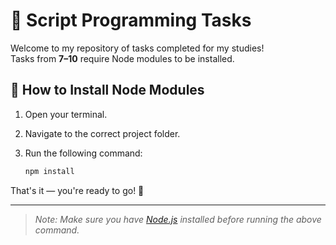 # 📜 Script Programming Tasks

Welcome to my repository of tasks completed for my studies!  
Tasks from **7–10** require Node modules to be installed.

## 🚀 How to Install Node Modules

1. Open your terminal.
2. Navigate to the correct project folder.
3. Run the following command:

    ```bash
    npm install
    ```

That's it — you're ready to go! 🎉

---

> *Note: Make sure you have [Node.js](https://nodejs.org/) installed before running the above command.*
